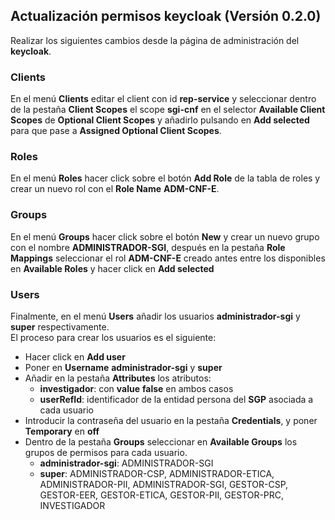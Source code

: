 ## Actualización permisos keycloak (Versión 0.2.0)

Realizar los siguientes cambios desde la página de administración del **keycloak**.

### Clients
En el menú **Clients** editar el client con id **rep-service** y seleccionar dentro de la pestaña **Client Scopes** el scope **sgi-cnf** en el selector **Available Client Scopes** de **Optional Client Scopes** y añadirlo pulsando en **Add selected** para que pase a **Assigned Optional Client Scopes**.

### Roles
En el menú **Roles** hacer click sobre el botón **Add Role** de la tabla de roles y crear un nuevo rol con el **Role Name** **ADM-CNF-E**.

### Groups
En el menú **Groups** hacer click sobre el botón **New** y crear un nuevo grupo con el nombre **ADMINISTRADOR-SGI**, después en la pestaña **Role Mappings** seleccionar el rol **ADM-CNF-E** creado antes entre los disponibles en **Available Roles** y hacer click en **Add selected**

### Users
Finalmente, en el menú **Users** añadir los usuarios **administrador-sgi** y **super** respectivamente.  
El proceso para crear los usuarios es el siguiente:
* Hacer click en **Add user**
* Poner en **Username** **administrador-sgi** y **super**
* Añadir en la pestaña **Attributes** los atributos:
	* **investigador**: con **value** **false** en ambos casos
	* **userRefId**: identificador de la entidad persona del **SGP** asociada a cada usuario
* Introducir la contraseña del usuario en la pestaña **Credentials**, y poner **Temporary** en **off**
* Dentro de la pestaña **Groups** seleccionar en **Available Groups** los grupos de permisos para cada usuario.
	* **administrador-sgi**: ADMINISTRADOR-SGI
	* **super**: ADMINISTRADOR-CSP, ADMINISTRADOR-ETICA, ADMINISTRADOR-PII, ADMINISTRADOR-SGI, GESTOR-CSP, GESTOR-EER, GESTOR-ETICA, GESTOR-PII, GESTOR-PRC, INVESTIGADOR